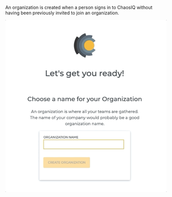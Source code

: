 An organization is created when a person signs in to ChaosIQ without having been previously invited to join an organization.

![Create Organization](./assets/create-organization.gif)
